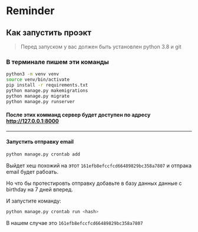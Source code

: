 # Reminder

## Как запустить проэкт

> Перед запуском у вас должен быть установлен python 3.8 и git 

### В терминале пишем эти команды
```bash
python3 -m venv venv
source venv/bin/activate
pip install -r requirements.txt
python manage.py makemigrations
python manage.py migrate
python manage.py runserver
```
#### После этих комманд сервер будет доступен по адресу http://127.0.0.1:8000

---------------------------------------------------

#### Запустить отправку email 
```bash
python manage.py crontab add
```
Выйдет хеш похожий на этот `161efb8efccfcd66489829bc358a7807` и отпрака email будет рабоать.

Но что бы протестировть отправку добавьте в базу данных данные с birthday на 7 дней вперед.

И запустите команду:
```bash
python manage.py crontab run <hash>
```
В нашем случае <hash> это `161efb8efccfcd66489829bc358a7807`

